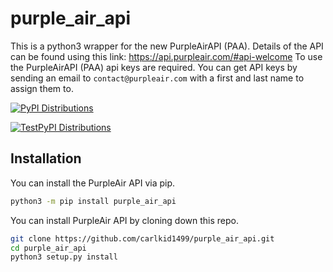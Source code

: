 # purple_air_api

This is a python3 wrapper for the new PurpleAirAPI (PAA). Details of the API can be found using this link: <https://api.purpleair.com/#api-welcome>
To use the PurpleAirAPI (PAA) api keys are required. You can get API keys by sending an email to `contact@purpleair.com` with a first and last name to assign them to.

[![PyPI Distributions](https://github.com/carlkid1499/purpleair_api/actions/workflows/build_and_publish_to_pypi.yml/badge.svg?branch=main)](https://github.com/carlkid1499/purpleair_api/actions/workflows/build_and_publish_to_pypi.yml)

[![TestPyPI Distributions](https://github.com/carlkid1499/purpleair_api/actions/workflows/build_and_publish_to_test_pypi.yml/badge.svg?branch=main)](https://github.com/carlkid1499/purpleair_api/actions/workflows/build_and_publish_to_test_pypi.yml)

## Installation

You can install the PurpleAir API via pip.

```bash
python3 -m pip install purple_air_api
```

You can install PurpleAir API by cloning down this repo.

```bash
git clone https://github.com/carlkid1499/purple_air_api.git
cd purple_air_api
python3 setup.py install
```
